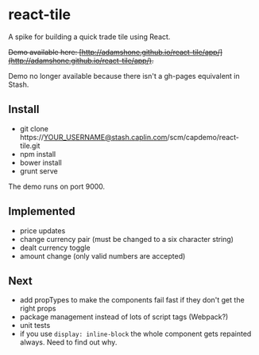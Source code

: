 react-tile
==========

A spike for building a quick trade tile using React.

~~Demo available here: [http://adamshone.github.io/react-tile/app/](http://adamshone.github.io/react-tile/app/).~~

Demo no longer available because there isn't a gh-pages equivalent in Stash.

Install
-------

 * git clone https://YOUR_USERNAME@stash.caplin.com/scm/capdemo/react-tile.git
 * npm install
 * bower install
 * grunt serve

 The demo runs on port 9000.

Implemented
-----------

 * price updates
 * change currency pair (must be changed to a six character string)
 * dealt currency toggle
 * amount change (only valid numbers are accepted)

Next
----

 * add propTypes to make the components fail fast if they don't get the right props
 * package management instead of lots of script tags (Webpack?)
 * unit tests
 * if you use `display: inline-block` the whole component gets repainted always. Need to find out why.